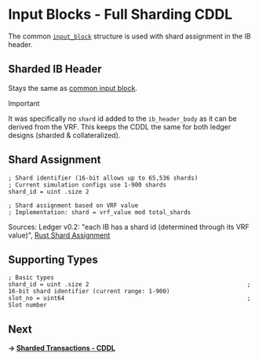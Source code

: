# Input Blocks - Full Sharding CDDL

The common [`input_block`](../common/input-blocks.md#block-structure) structure is used with shard assignment in the IB header.

## Sharded IB Header

Stays the same as [common input block](../common/input-blocks.md).


> [!Important]
> It was specifically no `shard` id added to the `ib_header_body` as it can be derived from the VRF. This keeps the CDDL the same for both ledger designs (sharded & collateralized).

## Shard Assignment

```cddl
; Shard identifier (16-bit allows up to 65,536 shards)
; Current simulation configs use 1-900 shards
shard_id = uint .size 2

; Shard assignment based on VRF value
; Implementation: shard = vrf_value mod total_shards
```
Sources: Ledger v0.2: "each IB has a shard id (determined through its VRF value)", [Rust Shard Assignment](https://github.com/input-output-hk/ouroboros-leios/blob/main/sim-rs/sim-core/src/sim/node.rs#L599-L604)

## Supporting Types

```cddl
; Basic types
shard_id = uint .size 2                                             ; 16-bit shard identifier (current range: 1-900)
slot_no = uint64                                                    ; Slot number
```

## Next

**→ [Sharded Transactions - CDDL](transactions.md)** 